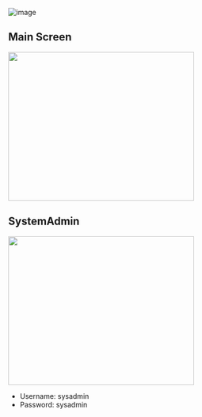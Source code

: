 ![image](https://user-images.githubusercontent.com/103607344/226132289-fbf79c77-c319-4b5d-b6fa-36b47f5b1bff.png)


## Main Screen  
<img src="https://user-images.githubusercontent.com/103607344/165432283-961513fd-143f-4c47-823f-519116c50ad0.png" width="375" height="300" />    

## SystemAdmin
<img src="https://user-images.githubusercontent.com/103607344/165435484-e0b86aa8-379a-46f0-8050-205f66d36ba1.png" width="375" height="300" />  

- Username: sysadmin  
- Password: sysadmin
